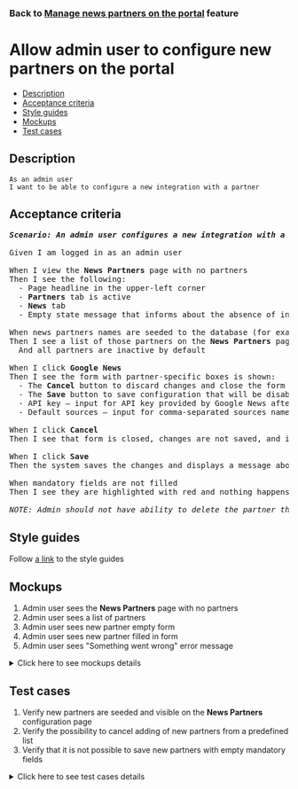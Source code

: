 ### Back to [Manage news partners on the portal](../../README.md) feature

# Allow admin user to configure new partners on the portal

- [Description](#description)
- [Acceptance criteria](#acceptance-criteria)
- [Style guides](#style-guides)
- [Mockups](#mockups)
- [Test cases](#test-cases)

## Description

    As an admin user
    I want to be able to configure a new integration with a partner

## Acceptance criteria

<pre>
<b><i>Scenario: An admin user configures a new integration with a partner on the <b>News Partners</b> page</i></b>

Given I am logged in as an admin user

When I view the <b>News Partners</b> page with no partners
Then I see the following:
  - Page headline in the upper-left corner
  - <b>Partners</b> tab is active
  - <b>News</b> tab
  - Empty state message that informs about the absence of integrations with partners

When news partners names are seeded to the database (for example, <b>Google News</b>)
Then I see a list of those partners on the <b>News Partners</b> page
  And all partners are inactive by default

When I click <b>Google News</b>
Then I see the form with partner-specific boxes is shown:
  - The <b>Cancel</b> button to discard changes and close the form
  - The <b>Save</b> button to save configuration that will be disabled till I make any changes in the form
  - API key – input for API key provided by Google News after the activation of the development account (mandatory field)
  - Default sources – input for comma-separated sources names, for example, abc-news, associated-press (mandatory field)

When I click <b>Cancel</b>
Then I see that form is closed, changes are not saved, and integration with this partner is inactivated

When I click <b>Save</b>
Then the system saves the changes and displays a message about success

When mandatory fields are not filled
Then I see they are highlighted with red and nothing happens with the form

<i>NOTE: Admin should not have ability to delete the partner through the UI. They should only deactivate it.</i>
</pre>

## Style guides

Follow [a link](https://www.figma.com/proto/0zkkf5WC77OSpvyD6YXpFE/Style-guides?page-id=0%3A1&node-id=19%3A5368&viewport=266%2C48%2C0.54&scaling=min-zoom&starting-point-node-id=19%3A5368) to the style guides

## Mockups

1. Admin user sees the <b>News Partners</b> page with no partners
2. Admin user sees a list of partners
3. Admin user sees new partner empty form
4. Admin user sees new partner filled in form
5. Admin user sees "Something went wrong" error message

<details>
  <summary>Click here to see mockups details</summary>

**1. Admin user sees the News Partners page with no partners:**

![Admin user sees the News Partners page with no partners](/sports_hub_portal/web_application_features/manage_news_partners/images/news_partners_page_with_no_partners.png)

**2. Admin user sees a list of partners:**

![Admin user sees a list of partners](/sports_hub_portal/web_application_features/manage_news_partners/images/news_partners_list.png)

**3. Admin user sees new partner empty form:**

![Admin user sees new partner empty form](/sports_hub_portal/web_application_features/manage_news_partners/images/news_partners_empty_form.png)

**4. Admin user sees new partner filled in form:**

![Admin user sees new partner filled in form](/sports_hub_portal/web_application_features/manage_news_partners/images/news_partners_filled_form.png)

**5. Admin user sees "Something went wrong" error message:**

![Admin user sees "Something went wrong" error message](/sports_hub_portal/web_application_features/manage_news_partners/images/something_went_wrong_popup.png)

</details>

## Test cases

1. Verify new partners are seeded and visible on the <b>News Partners</b> configuration page
2. Verify the possibility to cancel adding of new partners from a predefined list
3. Verify that it is not possible to save new partners with empty mandatory fields

<details>
  <summary>Click here to see test cases details</summary>

### **#1. Verify new partners are seeded and visible on the News Partners configuration page**

|Preconditions|Steps|Expected result
--------------|-----|----------
|- Partners are seeded successfully</br>- Log in with admin account|1) Go to the <b>News Partners</b> configuration page</br>2) Select the partner from the avaliable list</br>3) In the <b>API key</b> and <b>Default sources</b> inputs, enter valid data</br>4) Click <b>Save</b>|1) The partners are added as inactive into the list with all empty settings</br>4) A notification about successful saving of changes appears, the new partner is saved with inactive state|

### **#2. Verify the possibility to cancel adding of new partners from a predefined list**

|Preconditions|Steps|Expected result
--------------|-----|----------
|- Log in with admin account</br>- Go to the <b>News Partners</b> configuration page|1) Select the partner from the avaliable list</br>2) In the <b>API key</b> and <b>Default sources</b> inputs, enter valid data</br></br>3) Click <b>Cancel</b>|3) Changes to the news partner are not saved|

### **#3. Verify that it is not possible to save new partners with empty mandatory fields**

|Preconditions|Steps|Expected result
--------------|-----|----------
|- Log in with admin account</br>- Go to the <b>News Partners</b> configuration page|1) Select the partner from the avaliable list</br>2) Do not fill in the API key input</br>3) In the Default sources input, enter valid data</br>4) Click <b>Save</b></br>5) In the <b>API key</b> input, enter valid data</br>6) Do not fill in the <b>Default sources</b> input</br>7) Click <b>Save</b>|4) Warning message about required fields appears. The partner is not saved</br>7) Warning message about required fields appears. The partner is not saved|
</details>
